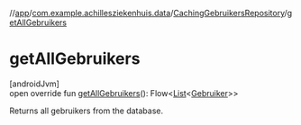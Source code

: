 //[app](../../../index.md)/[com.example.achillesziekenhuis.data](../index.md)/[CachingGebruikersRepository](index.md)/[getAllGebruikers](get-all-gebruikers.md)

# getAllGebruikers

[androidJvm]\
open override fun [getAllGebruikers](get-all-gebruikers.md)(): Flow&lt;[List](https://kotlinlang.org/api/latest/jvm/stdlib/kotlin.collections/-list/index.html)&lt;[Gebruiker](../../com.example.achillesziekenhuis.model/-gebruiker/index.md)&gt;&gt;

Returns all gebruikers from the database.
